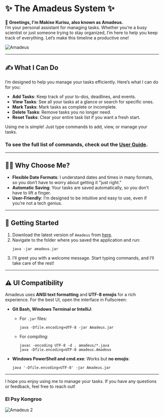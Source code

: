 # ✨ The Amadeus System ✨

👋 **Greetings, I'm Makise Kurisu, also known as Amadeus.**  
I’m your personal assistant for managing tasks. Whether you’re a busy scientist or just someone trying to stay organized, I’m here to help you keep track of everything. Let’s make this timeline a productive one!

![Amadeus](https://github.com/user-attachments/assets/0e7ecd31-601c-4571-91c4-b1f3c84b11cd)

---

## ✍️ What I Can Do

I’m designed to help you manage your tasks efficiently. Here’s what I can do for you:

- **Add Tasks**: Keep track of your to-dos, deadlines, and events.
- **View Tasks**: See all your tasks at a glance or search for specific ones.
- **Mark Tasks**: Mark tasks as complete or incomplete.
- **Delete Tasks**: Remove tasks you no longer need.
- **Reset Tasks**: Clear your entire task list if you want a fresh start.

Using me is simple! Just type commands to add, view, or manage your tasks.
### To see the full list of commands, check out the [User Guide](https://markneoneo.github.io/ip/).

---

## 🙋‍♀️ Why Choose Me?

- **Flexible Date Formats**: I understand dates and times in many formats, so you don’t have to worry about getting it "just right."
- **Automatic Saving**: Your tasks are saved automatically, so you don’t have to lift a finger.
- **User-Friendly**: I’m designed to be intuitive and easy to use, even if you’re not a tech genius.

---

## 🏁 Getting Started

1. Download the latest version of `Amadeus` from [here](https://github.com/Markneoneo/ip).
2. Navigate to the folder where you saved the application and run:
   ```
   java -jar amadeus.jar
   ```
3. I’ll greet you with a welcome message. Start typing commands, and I’ll take care of the rest!

---

## ⚠️ UI Compatibility

Amadeus uses **ANSI text formatting** and **UTF-8 emojis** for a rich experience. For the best UI, open the interface in Fullscreen:

- **Git Bash, Windows Terminal or IntelliJ**:  
  - For `.jar` files:  
    ```
    java -Dfile.encoding=UTF-8 -jar Amadeus.jar
    ```
  - For compiling:  
    ```
    javac -encoding UTF-8 -d . amadeus/*.java
    java -Dfile.encoding=UTF-8 amadeus.Amadeus
    ```

- **Windows PowerShell and cmd.exe**: Works but **no emojis**:  
  ```
  java '-Dfile.encoding=UTF-8' -jar Amadeus.jar
  ```

---
  
I hope you enjoy using me to manage your tasks. If you have any questions or feedback, feel free to reach out!
### El Psy Kongroo

![Amadeus 2](https://github.com/user-attachments/assets/b47e66c8-a0e7-49fa-b3de-bd85b138d3a2)

